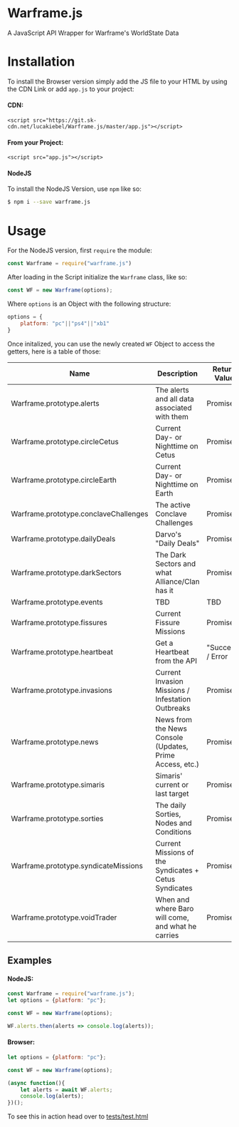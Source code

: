 # Warframe.js
A JavaScript API Wrapper for Warframe's WorldState Data

# Installation

To install the Browser version simply add the JS file to your HTML by using the CDN Link or add `app.js` to your project:

#### CDN:
``<script src="https://git.sk-cdn.net/lucakiebel/Warframe.js/master/app.js"></script>``

#### From your Project:

``<script src="app.js"></script>``

#### NodeJS

To install the NodeJS Version, use `npm` like so:

```bash
$ npm i --save warframe.js
```


# Usage

For the NodeJS version, first `require` the module:

```javascript
const Warframe = require("warframe.js")
```

After loading in the Script initialize the `Warframe` class, like so:

```javascript
const WF = new Warframe(options);
```

Where `options` is an Object with the following structure:

```javascript
options = {
    platform: "pc"||"ps4"||"xb1"
}
```


Once initalized, you can use the newly created `WF` Object to access the getters, here is a table of those:


| Name                                  | Description                                              | Return Value      |
|---------------------------------------|----------------------------------------------------------|-------------------|
| Warframe.prototype.alerts             | The alerts and all data associated with them             | Promise           |
| Warframe.prototype.circleCetus        | Current Day- or Nighttime on Cetus                       | Promise           |
| Warframe.prototype.circleEarth        | Current Day- or Nighttime on Earth                       | Promise           |
| Warframe.prototype.conclaveChallenges | The active Conclave Challenges                           | Promise           |
| Warframe.prototype.dailyDeals         | Darvo's "Daily Deals"                                    | Promise           |
| Warframe.prototype.darkSectors        | The Dark Sectors and what Alliance/Clan has it           | Promise           |
| Warframe.prototype.events             | TBD                                                      | TBD               |
| Warframe.prototype.fissures           | Current Fissure Missions                                 | Promise           |
| Warframe.prototype.heartbeat          | Get a Heartbeat from the API                             | "Success" / Error |
| Warframe.prototype.invasions          | Current Invasion Missions / Infestation Outbreaks        | Promise           |
| Warframe.prototype.news               | News from the News Console (Updates, Prime Access, etc.) | Promise           |
| Warframe.prototype.simaris            | Simaris' current or last target                          | Promise           |
| Warframe.prototype.sorties            | The daily Sorties, Nodes and Conditions                  | Promise           |
| Warframe.prototype.syndicateMissions  | Current Missions of the Syndicates + Cetus Syndicates    | Promise           |
| Warframe.prototype.voidTrader         | When and where Baro will come, and what he carries       | Promise           |


## Examples

#### NodeJS:

```javascript
const Warframe = require("warframe.js");
let options = {platform: "pc"};

const WF = new Warframe(options);

WF.alerts.then(alerts => console.log(alerts));
```

#### Browser:

```javascript
let options = {platform: "pc"};

const WF = new Warframe(options);

(async function(){
    let alerts = await WF.alerts;
    console.log(alerts);
})();
```

To see this in action head over to [tests/test.html](https://lucakiebel.github.io/Warframe.js/tests/test.html)
